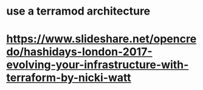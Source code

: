 # use a terramod architecture
# https://www.slideshare.net/opencredo/hashidays-london-2017-evolving-your-infrastructure-with-terraform-by-nicki-watt
